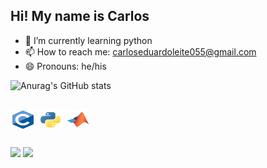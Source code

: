 ## Hi! My name is Carlos 

- 🌱 I’m currently learning python 
- 📫 How to reach me: carloseduardoleite055@gmail.com
- 😄 Pronouns: he/his

![Anurag's GitHub stats](https://github-readme-stats.vercel.app/api?username=themestrre&show_icons=true&theme=dracula)

<div style="display: inline_block"><br>

<img align="center" alt="Carlos-C" height="30" width="40" src="https://raw.githubusercontent.com/devicons/devicon/master/icons/c/c-original.svg">
<img align="center" alt="Carlos-Python" height="30" width="40" src="https://raw.githubusercontent.com/devicons/devicon/master/icons/python/python-original.svg">
<img align="center" alt="Carlos-Matlab" height="30" width="40" src="https://raw.githubusercontent.com/devicons/devicon/master/icons/matlab/matlab-original.svg">

</div>

##
<div> 
  <a href = "carloseduardoleite055@gmail.com"><img src="https://img.shields.io/badge/-Gmail-%23333?style=for-the-badge&logo=gmail&logoColor=white" target="_blank"></a>
  <a href="https://www.linkedin.com/in/carlos-eduardo-leite-de-oliveira-26683920b/" target="_blank"><img src="https://img.shields.io/badge/-LinkedIn-%230077B5?style=for-the-badge&logo=linkedin&logoColor=white" target="_blank"></a> 
  
</div>







<!--
**themestrre/themestrre** is a ✨ _special_ ✨ repository because its `README.md` (this file) appears on your GitHub profile.

Here are some ideas to get you started:

- 🔭 I’m currently working on ...
- 🌱 I’m currently learning ...
- 👯 I’m looking to collaborate on ...
- 🤔 I’m looking for help with ...
- 💬 Ask me about ...
- 📫 How to reach me: ...
- 😄 Pronouns: ...
- ⚡ Fun fact: ...
-->
